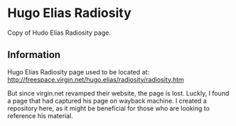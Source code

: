 # Hugo Elias Radiosity

Copy of Hudo Elias Radiosity page.

Information
-----------------------------------------------------------------------------------
Hugo Elias Radiosity page used to be located at: 
http://freespace.virgin.net/hugo.elias/radiosity/radiosity.htm

But since virgin.net revamped their website, the page is lost. Luckly, I found a page that had captured his page on wayback machine. I created a repository here, as it might be beneficial for those who are looking to reference his material.


